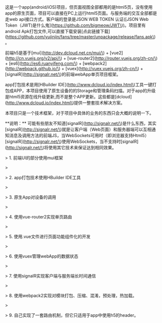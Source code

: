 这是一个app\(android/iOS\)项目，但页面视图全部都用的是html5页，没有使用app的原生页面，项目可以直接在PC上运行html5页面。与服务端的交互全部都是走web api接口方式。客户端的登录是JSON WEB TOKEN 认证\(\[JSON Web Token（JWT\)是什么鬼\]\(https://github.com/bigmeow/JWT\)\)。项目里有android Apk打包文件,可以直接下载安装\[点此链接下载\]\(https://github.com/yujinjin/fans/tree/master/unpackage/release/fans.apk\)。 



前端h5是基于\[mui\]\(http://dev.dcloud.net.cn/mui/\) + \[vue2\]\(http://cn.vuejs.org/v2/api/\) + \[vue-router2\]\(http://router.vuejs.org/zh-cn/\) + \[es6\]\(http://es6.ruanyifeng.com/\) + \[webpack2\]\(http://webpack.github.io/\) + \[vuex\]\(http://vuex.vuejs.org/zh-cn/\) + \[signalR\]\(http://signalr.net/\)的前端webApp单页项目框架。



app打包技术是用\[HBuilder IDE\]\(http://www.dcloud.io/index.html\)工具一键打包成APP，本项目使用了原生设备的的Storage和管理条码扫描。对于app的升级是html5资源在线升级更新,而不是整个APP更新。这些都是\[dcloud\]\(http://www.dcloud.io/index.html\)提供一整套技术解决方案。



本项目只是一个技术框架，对于项目中具体的业务的东西只会大概的说明一下。





\*\*说明：\*\* 可能有些朋友不知道\[signalR\]\(http://signalr.net/\)是什么东西，其实\[signalR\]\(http://signalr.net/\)就是让客户端（Web页面）和服务器端可以互相通知消息及调用方法的前端JS，当WebSockets可用时（即浏览器支持Html5）\[signalR\]\(http://signalr.net/\)使用WebSockets，当不支持时\[signalR\]\(http://signalr.net/\)将使用其它技术来保证达到相同效果。





&gt; 1. 前端UI的部分使用mui框架

&gt; 

&gt; 2. app打包技术使用HBuilder IDE工具

&gt; 

&gt; 3. 原生App对设备的调用

&gt; 

&gt; 4. 使用vue-router2实现单页路由

&gt; 

&gt; 5. 使用.vue文件进行页面功能组件化的开发

&gt; 

&gt; 6. 使用vuex管理webApp的数据状态

&gt; 

&gt; 7. 使用signalR实现客户端与服务端长时间通信

&gt; 

&gt; 8. 使用webpack2实现对模块打包、压缩、混淆，预处理，热加载。

&gt; 

&gt; 9. 自己实现了一套路由机制，但它只适用于app中使用h5的header。

